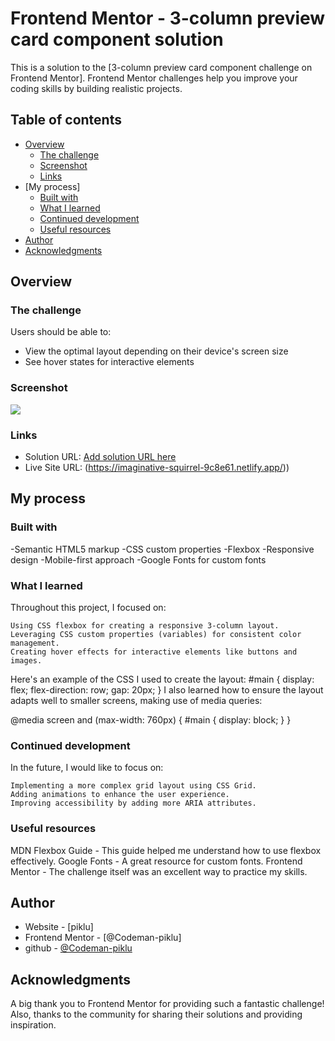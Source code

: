 # Frontend Mentor - 3-column preview card component solution

This is a solution to the [3-column preview card component challenge on Frontend Mentor]. Frontend Mentor challenges help you improve your coding skills by building realistic projects. 

## Table of contents

- [Overview](#overview)
  - [The challenge](#the-challenge)
  - [Screenshot](#screenshot)
  - [Links](#links)
- [My process]
  - [Built with](#built-with)
  - [What I learned](#what-i-learned)
  - [Continued development](#continued-development)
  - [Useful resources](#useful-resources)
- [Author](#author)
- [Acknowledgments](#acknowledgments)



## Overview

### The challenge

Users should be able to:

- View the optimal layout depending on their device's screen size
- See hover states for interactive elements

### Screenshot
![](./Screenshot%20(4).png)

### Links
- Solution URL: [Add solution URL here]([https://your-solution-url.com](https://www.frontendmentor.io/solutions/3-column-preview-card-component-solution-qeyQHvcInx))
- Live Site URL: (https://imaginative-squirrel-9c8e61.netlify.app/))

## My process
### Built with
-Semantic HTML5 markup
-CSS custom properties
-Flexbox
-Responsive design
-Mobile-first approach
-Google Fonts for custom fonts
### What I learned
Throughout this project, I focused on:

    Using CSS flexbox for creating a responsive 3-column layout.
    Leveraging CSS custom properties (variables) for consistent color management.
    Creating hover effects for interactive elements like buttons and images.

Here's an example of the CSS I used to create the layout:
#main {
  display: flex;
  flex-direction: row;
  gap: 20px;
}
I also learned how to ensure the layout adapts well to smaller screens, making use of media queries:

@media screen and (max-width: 760px) {
  #main {
    display: block;
  }
}

### Continued development

In the future, I would like to focus on:

    Implementing a more complex grid layout using CSS Grid.
    Adding animations to enhance the user experience.
    Improving accessibility by adding more ARIA attributes.


### Useful resources
MDN Flexbox Guide - This guide helped me understand how to use flexbox effectively.
Google Fonts - A great resource for custom fonts.
Frontend Mentor - The challenge itself was an excellent way to practice my skills.

## Author

- Website - [piklu]
- Frontend Mentor - [@Codeman-piklu]
- github - [@Codeman-piklu](https://github.com/Codeman-piklu)


## Acknowledgments

A big thank you to Frontend Mentor for providing such a fantastic challenge! Also, thanks to the community for sharing their solutions and providing inspiration.

